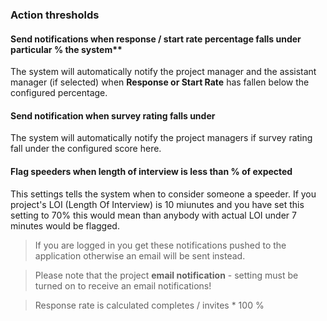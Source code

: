 ### Action thresholds

#### Send notifications when response / start rate percentage falls under particular % the system** 
The system will automatically notify the project manager and the assistant manager (if selected) when **Response or Start Rate** has fallen below the configured percentage.

#### Send notification when survey rating falls under
The system will automatically notify the project managers if survey rating fall under the configured score here.

#### Flag speeders when length of interview is less than % of expected
This settings tells the system when to consider someone a speeder. If you project's LOI (Length Of Interview) is 10 miunutes and you have set this setting to 70% this would mean than anybody with actual LOI under 7 minutes would be flagged.

> If you are logged in you get these notifications pushed to the application otherwise an email will be sent instead.

> Please note that the project **email notification** - setting must be turned on to receive an email notifications!

> Response rate is calculated completes / invites * 100 %
